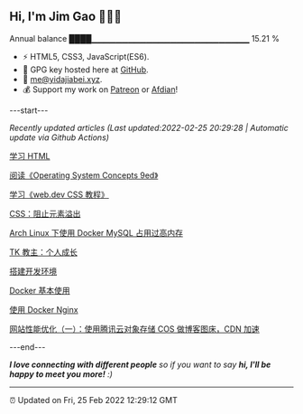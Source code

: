 
<h2>Hi, I'm Jim Gao 👋👨‍💻</h2>

Annual balance    ████▁▁▁▁▁▁▁▁▁▁▁▁▁▁▁▁▁▁▁▁▁▁▁▁▁▁   15.21 %

- ⚡ HTML5, CSS3, JavaScript(ES6).
- 🔑 GPG key hosted here at [GitHub](https://github.com/tianheg.gpg).
- :email: [me@yidajiabei.xyz](mailto:me@yidajiabei.xyz).
- 💰 Support my work on [Patreon](https://www.patreon.com/tianheg) or [Afdian](https://afdian.net/@tianheg)!

---start---

*Recently updated articles (Last updated:2022-02-25 20:29:28 | Automatic update via Github Actions)*

[学习 HTML](https://www.yidajiabei.xyz/posts/html/)

[阅读《Operating System Concepts 9ed》](https://www.yidajiabei.xyz/posts/operating-system-concepts/)

[学习《web.dev CSS 教程》](https://www.yidajiabei.xyz/posts/css-web-dev/)

[CSS：阻止元素溢出](https://www.yidajiabei.xyz/posts/css-prevent-overflow/)

[Arch Linux 下使用 Docker MySQL 占用过高内存](https://www.yidajiabei.xyz/posts/docker-mysql-too-much-memory-archlinux/)

[TK 教主：个人成长](https://www.yidajiabei.xyz/posts/tombkeeper-personal-development/)

[搭建开发环境](https://www.yidajiabei.xyz/posts/setup-dev-env/)

[Docker 基本使用](https://www.yidajiabei.xyz/posts/docker/)

[使用 Docker Nginx](https://www.yidajiabei.xyz/posts/nginx-docker/)

[网站性能优化（一）：使用腾讯云对象存储 COS 做博客图床，CDN 加速](https://www.yidajiabei.xyz/posts/wpo-1-image-tencent-cos/)

---end---

<em><b>I love connecting with different people</b> so if you want to say <b>hi, I'll be happy to meet you more!</b> :)</em>

---

⏰ Updated on Fri, 25 Feb 2022 12:29:12 GMT
